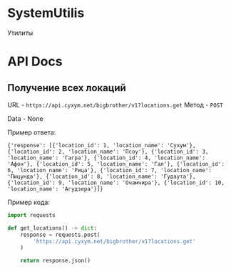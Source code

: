 # SystemUtilis
Утилиты

# API Docs

## Получение всех локаций
URL - `https://api.cyxym.net/bigbrother/v1?locations.get`
Метод - `POST`

Data - None

Пример ответа:
```
{'response': [{'location_id': 1, 'location_name': 'Сухум'}, {'location_id': 2, 'location_name': 'Псоу'}, {'location_id': 3, 'location_name': 'Гагра'}, {'location_id': 4, 'location_name': 'Афон'}, {'location_id': 5, 'location_name': 'Гал'}, {'location_id': 6, 'location_name': 'Рица'}, {'location_id': 7, 'location_name': 'Пицунда'}, {'location_id': 8, 'location_name': 'Гудаута'}, {'location_id': 9, 'location_name': 'Очамчира'}, {'location_id': 10, 'location_name': 'Агудзера'}]}
```

Пример кода:
```python
import requests

def get_locations() -> dict:
    response = requests.post(
        'https://api.cyxym.net/bigbrother/v1?locations.get'
    )

    return response.json()
```
